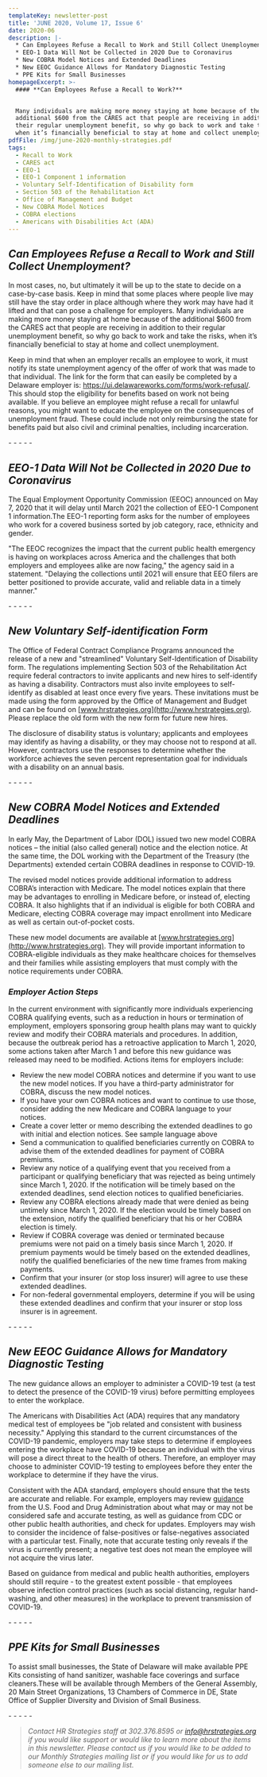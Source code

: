 ```yaml
---
templateKey: newsletter-post
title: 'JUNE 2020, Volume 17, Issue 6'
date: 2020-06
description: |-
  * Can Employees Refuse a Recall to Work and Still Collect Unemployment?
  * EEO-1 Data Will Not be Collected in 2020 Due to Coronavirus
  * New COBRA Model Notices and Extended Deadlines 
  * New EEOC Guidance Allows for Mandatory Diagnostic Testing
  * PPE Kits for Small Businesses
homepageExcerpt: >-
  #### **Can Employees Refuse a Recall to Work?**


  Many individuals are making more money staying at home because of the
  additional $600 from the CARES act that people are receiving in addition to
  their regular unemployment benefit, so why go back to work and take the risks,
  when it’s financially beneficial to stay at home and collect unemployment.
pdfFile: /img/june-2020-monthly-strategies.pdf
tags:
  - Recall to Work
  - CARES act
  - EEO-1
  - EEO-1 Component 1 information
  - Voluntary Self-Identification of Disability form
  - Section 503 of the Rehabilitation Act
  - Office of Management and Budget
  - New COBRA Model Notices
  - COBRA elections
  - Americans with Disabilities Act (ADA)
---
```

## ***Can Employees Refuse a Recall to Work and Still Collect Unemployment?***

In most cases, no, but ultimately it will be up to the state to decide on a case-by-case basis. Keep in mind that some places where people live may still have the stay order in place although where they work may have had it lifted and that can pose a challenge for employers. Many individuals are making more money staying at home because of the additional $600 from the CARES act that people are receiving in addition to their regular unemployment benefit, so why go back to work and take the risks, when it’s financially beneficial to stay at home and collect unemployment.

Keep in mind that when an employer recalls an employee to work, it must notify its state unemployment agency of the offer of work that was made to that individual. The link for the form that can easily be completed by a Delaware employer is: <https://ui.delawareworks.com/forms/work-refusal/>. This should stop the eligibility for benefits based on work not being available. If you believe an employee might refuse a recall for unlawful reasons, you might want to educate the employee on the consequences of unemployment fraud. These could include not only reimbursing the state for benefits paid but also civil and criminal penalties, including incarceration.

\- - - - -

## ***EEO-1 Data Will Not be Collected in 2020 Due to Coronavirus***

The Equal Employment Opportunity Commission (EEOC) announced on May 7, 2020 that it will delay until March 2021 the collection of EEO-1 Component 1 information.The EEO-1 reporting form asks for the number of employees who work for a covered business sorted by job category, race, ethnicity and gender.

"The EEOC recognizes the impact that the current public health emergency is having on workplaces across America and the challenges that both employers and employees alike are now facing," the agency said in a statement. "Delaying the collections until 2021 will ensure that EEO filers are better positioned to provide accurate, valid and reliable data in a timely manner."

\- - - - -

## ***New Voluntary Self-identification Form*** 

The Office of Federal Contract Compliance Programs announced the release of a new and "streamlined" Voluntary Self-Identification of Disability form. The regulations implementing Section 503 of the Rehabilitation Act require federal contractors to invite applicants and new hires to self-identify as having a disability. Contractors must also invite employees to self-identify as disabled at least once every five years. These invitations must be made using the form approved by the Office of Management and Budget and can be found on [www.hrstrategies.org](http://www.hrstrategies.org). Please replace the old form with the new form for future new hires.

The disclosure of disability status is voluntary; applicants and employees may identify as having a disability, or they may choose not to respond at all. However, contractors use the responses to determine whether the workforce achieves the seven percent representation goal for individuals with a disability on an annual basis.

\- - - - -

## ***New COBRA Model Notices and Extended Deadlines***

In early May, the Department of Labor (DOL) issued two new model COBRA notices – the initial (also called general) notice and the election notice. At the same time, the DOL working with the Department of the Treasury (the Departments) extended certain COBRA deadlines in response to COVID-19.

The revised model notices provide additional information to address COBRA’s interaction with Medicare. The model notices explain that there may be advantages to enrolling in Medicare before, or instead of, electing COBRA. It also highlights that if an individual is eligible for both COBRA and Medicare, electing COBRA coverage may impact enrollment into Medicare as well as certain out-of-pocket costs.

These new model documents are available at [www.hrstrategies.org](http://www.hrstrategies.org). They will provide important information to COBRA-eligible individuals as they make healthcare choices for themselves and their families while assisting employers that must comply with the notice requirements under COBRA.

### ***Employer Action Steps***

In the current environment with significantly more individuals experiencing COBRA qualifying events, such as a reduction in hours or termination of employment, employers sponsoring group health plans may want to quickly review and modify their COBRA materials and procedures. In addition, because the outbreak period has a retroactive application to March 1, 2020, some actions taken after March 1 and before this new guidance was released may need to be modified. Actions items for employers include:

* Review the new model COBRA notices and determine if you want to use the new model notices. If you have a third-party administrator for COBRA, discuss the new model notices.
* If you have your own COBRA notices and want to continue to use those, consider adding the new Medicare and COBRA language to your notices.
* Create a cover letter or memo describing the extended deadlines to go with initial and election notices. See sample language above
* Send a communication to qualified beneficiaries currently on COBRA to advise them of the extended deadlines for payment of COBRA premiums.
* Review any notice of a qualifying event that you received from a participant or qualifying beneficiary that was rejected as being untimely since March 1, 2020. If the notification will be timely based on the extended deadlines, send election notices to qualified beneficiaries.
* Review any COBRA elections already made that were denied as being untimely since March 1, 2020. If the election would be timely based on the extension, notify the qualified beneficiary that his or her COBRA election is timely.
* Review if COBRA coverage was denied or terminated because premiums were not paid on a timely basis since March 1, 2020. If premium payments would be timely based on the extended deadlines, notify the qualified beneficiaries of the new time frames from making payments.
* Confirm that your insurer (or stop loss insurer) will agree to use these extended deadlines.
* For non-federal governmental employers, determine if you will be using these extended deadlines and confirm that your insurer or stop loss insurer is in agreement.

\- - - - -

## ***New EEOC Guidance Allows for Mandatory Diagnostic Testing***

The new guidance allows an employer to administer a COVID-19 test (a test to detect the presence of the COVID-19 virus) before permitting employees to enter the workplace.

The Americans with Disabilities Act (ADA) requires that any mandatory medical test of employees be "job related and consistent with business necessity." Applying this standard to the current circumstances of the COVID-19 pandemic, employers may take steps to determine if employees entering the workplace have COVID-19 because an individual with the virus will pose a direct threat to the health of others. Therefore, an employer may choose to administer COVID-19 testing to employees before they enter the workplace to determine if they have the virus.

Consistent with the ADA standard, employers should ensure that the tests are accurate and reliable. For example, employers may review [guidance](https://www.fda.gov/medical-devices/emergency-situations-medical-devices/faqs-diagnostic-testing-sars-cov-2) from the U.S. Food and Drug Administration about what may or may not be considered safe and accurate testing, as well as guidance from CDC or other public health authorities, and check for updates. Employers may wish to consider the incidence of false-positives or false-negatives associated with a particular test. Finally, note that accurate testing only reveals if the virus is currently present; a negative test does not mean the employee will not acquire the virus later.

Based on guidance from medical and public health authorities, employers should still require - to the greatest extent possible - that employees observe infection control practices (such as social distancing, regular hand-washing, and other measures) in the workplace to prevent transmission of COVID-19.

\- - - - -

## ***PPE Kits for Small Businesses***

To assist small businesses, the State of Delaware will make available PPE Kits consisting of hand sanitizer, washable face coverings and surface cleaners.These will be available through Members of the General Assembly, 20 Main Street Organizations, 13 Chambers of Commerce in DE, State Office of Supplier Diversity and Division of Small Business.

\- - - - -

> *Contact HR Strategies staff at 302.376.8595 or [info@hrstrategies.org](mailto:info@hrstrategies.org) if you would like support or would like to learn more about the items in this newsletter. Please contact us if you would like to be added to our Monthly Strategies mailing list or if you would like for us to add someone else to our mailing list.*